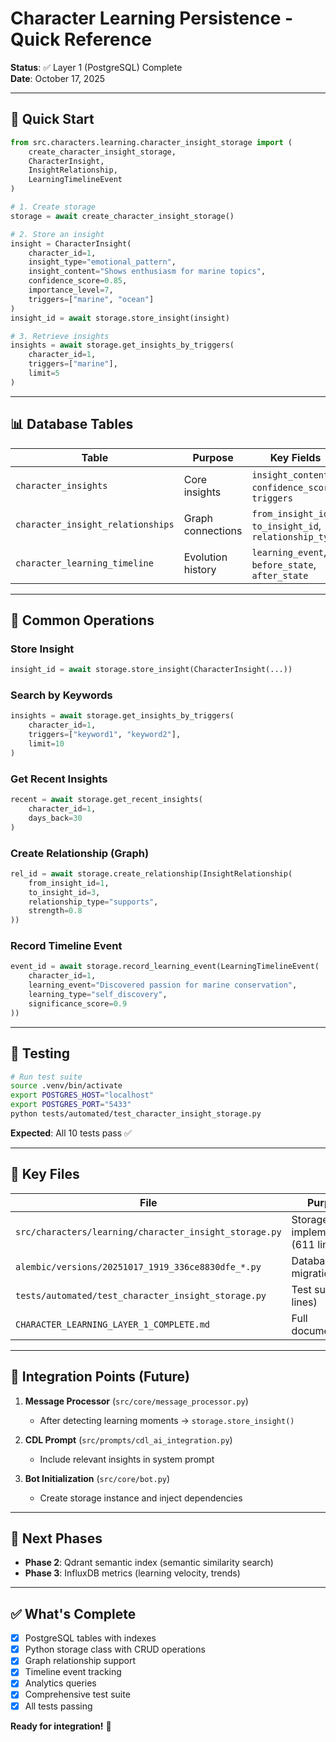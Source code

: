 # Character Learning Persistence - Quick Reference

**Status**: ✅ Layer 1 (PostgreSQL) Complete  
**Date**: October 17, 2025

---

## 🚀 Quick Start

```python
from src.characters.learning.character_insight_storage import (
    create_character_insight_storage,
    CharacterInsight,
    InsightRelationship,
    LearningTimelineEvent
)

# 1. Create storage
storage = await create_character_insight_storage()

# 2. Store an insight
insight = CharacterInsight(
    character_id=1,
    insight_type="emotional_pattern",
    insight_content="Shows enthusiasm for marine topics",
    confidence_score=0.85,
    importance_level=7,
    triggers=["marine", "ocean"]
)
insight_id = await storage.store_insight(insight)

# 3. Retrieve insights
insights = await storage.get_insights_by_triggers(
    character_id=1,
    triggers=["marine"],
    limit=5
)
```

---

## 📊 Database Tables

| Table | Purpose | Key Fields |
|-------|---------|------------|
| `character_insights` | Core insights | `insight_content`, `confidence_score`, `triggers` |
| `character_insight_relationships` | Graph connections | `from_insight_id`, `to_insight_id`, `relationship_type` |
| `character_learning_timeline` | Evolution history | `learning_event`, `before_state`, `after_state` |

---

## 🔧 Common Operations

### Store Insight
```python
insight_id = await storage.store_insight(CharacterInsight(...))
```

### Search by Keywords
```python
insights = await storage.get_insights_by_triggers(
    character_id=1,
    triggers=["keyword1", "keyword2"],
    limit=10
)
```

### Get Recent Insights
```python
recent = await storage.get_recent_insights(
    character_id=1,
    days_back=30
)
```

### Create Relationship (Graph)
```python
rel_id = await storage.create_relationship(InsightRelationship(
    from_insight_id=1,
    to_insight_id=3,
    relationship_type="supports",
    strength=0.8
))
```

### Record Timeline Event
```python
event_id = await storage.record_learning_event(LearningTimelineEvent(
    character_id=1,
    learning_event="Discovered passion for marine conservation",
    learning_type="self_discovery",
    significance_score=0.9
))
```

---

## 🧪 Testing

```bash
# Run test suite
source .venv/bin/activate
export POSTGRES_HOST="localhost"
export POSTGRES_PORT="5433"
python tests/automated/test_character_insight_storage.py
```

**Expected**: All 10 tests pass ✅

---

## 📂 Key Files

| File | Purpose |
|------|---------|
| `src/characters/learning/character_insight_storage.py` | Storage implementation (611 lines) |
| `alembic/versions/20251017_1919_336ce8830dfe_*.py` | Database migration |
| `tests/automated/test_character_insight_storage.py` | Test suite (317 lines) |
| `CHARACTER_LEARNING_LAYER_1_COMPLETE.md` | Full documentation |

---

## 🎯 Integration Points (Future)

1. **Message Processor** (`src/core/message_processor.py`)
   - After detecting learning moments → `storage.store_insight()`

2. **CDL Prompt** (`src/prompts/cdl_ai_integration.py`)
   - Include relevant insights in system prompt

3. **Bot Initialization** (`src/core/bot.py`)
   - Create storage instance and inject dependencies

---

## 🚀 Next Phases

- **Phase 2**: Qdrant semantic index (semantic similarity search)
- **Phase 3**: InfluxDB metrics (learning velocity, trends)

---

## ✅ What's Complete

- [x] PostgreSQL tables with indexes
- [x] Python storage class with CRUD operations
- [x] Graph relationship support
- [x] Timeline event tracking
- [x] Analytics queries
- [x] Comprehensive test suite
- [x] All tests passing

**Ready for integration!** 🎉
